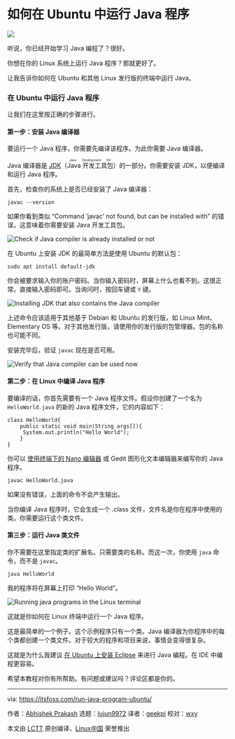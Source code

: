 [#]: subject: "How to Run Java Programs in Ubuntu"
[#]: via: "https://itsfoss.com/run-java-program-ubuntu/"
[#]: author: "Abhishek Prakash https://itsfoss.com/author/abhishek/"
[#]: collector: "lujun9972"
[#]: translator: "geekpi"
[#]: reviewer: "wxy"
[#]: publisher: " "
[#]: url: " "

如何在 Ubuntu 中运行 Java 程序
======

![](https://img.linux.net.cn/data/attachment/album/202109/16/163803pn2dja7ajcx8jjw2.jpg)

听说，你已经开始学习 Java 编程了？很好。

你想在你的 Linux 系统上运行 Java 程序？那就更好了。

让我告诉你如何在 Ubuntu 和其他 Linux 发行版的终端中运行 Java。

### 在 Ubuntu 中运行 Java 程序

让我们在这里按正确的步骤进行。

#### 第一步：安装 Java 编译器

要运行一个 Java 程序，你需要先编译该程序。为此你需要 Java 编译器。

Java 编译器是 [JDK][1]（<ruby>Java 开发工具包<rt>Java Development Kit</rt></ruby>）的一部分。你需要安装 JDK，以便编译和运行 Java 程序。

首先，检查你的系统上是否已经安装了 Java 编译器：

```
javac --version
```

如果你看到类似 “Command ‘javac’ not found, but can be installed with” 的错误，这意味着你需要安装 Java 开发工具包。

![Check if Java compiler is already installed or not][2]

在 Ubuntu 上安装 JDK 的最简单方法是使用 Ubuntu 的默认包：

```
sudo apt install default-jdk
```

你会被要求输入你的账户密码。当你输入密码时，屏幕上什么也看不到。这很正常。直接输入密码即可。当询问时，按回车键或 `Y` 键。

![Installing JDK that also contains the Java compiler][3]

上述命令应该适用于其他基于 Debian 和 Ubuntu 的发行版，如 Linux Mint、Elementary OS 等。对于其他发行版，请使用你的发行版的包管理器。包的名称也可能不同。

安装完毕后，验证 `javac` 现在是否可用。

![Verify that Java compiler can be used now][4]

#### 第二步：在 Linux 中编译 Java 程序

要编译的话，你首先需要有一个 Java 程序文件。假设你创建了一个名为 `HelloWorld.java` 的新的 Java 程序文件，它的内容如下：

```
class HelloWorld{
    public static void main(String args[]){
     System.out.println("Hello World");
    }
}
```

你可以 [使用终端下的 Nano 编辑器][5] 或 Gedit 图形化文本编辑器来编写你的 Java 程序。

```
javac HelloWorld.java
```

如果没有错误，上面的命令不会产生输出。

当你编译 Java 程序时，它会生成一个 .class 文件，文件名是你在程序中使用的类。你需要运行这个类文件。

#### 第三步：运行 Java 类文件

你不需要在这里指定类的扩展名。只需要类的名称。而这一次，你使用 `java` 命令，而不是 `javac`。

```
java HelloWorld
```

我的程序将在屏幕上打印 “Hello World”。

![Running java programs in the Linux terminal][6]

这就是你如何在 Linux 终端中运行一个 Java 程序。

这是最简单的一个例子。这个示例程序只有一个类。Java 编译器为你程序中的每个类都创建一个类文件。对于较大的程序和项目来说，事情会变得很复杂。

这就是为什么我建议 [在 Ubuntu 上安装 Eclipse][7] 来进行 Java 编程。在 IDE 中编程更容易。

希望本教程对你有所帮助。有问题或建议吗？评论区都是你的。

--------------------------------------------------------------------------------

via: https://itsfoss.com/run-java-program-ubuntu/

作者：[Abhishek Prakash][a]
选题：[lujun9972][b]
译者：[geekpi](https://github.com/geekpi)
校对：[wxy](https://github.com/wxy)

本文由 [LCTT](https://github.com/LCTT/TranslateProject) 原创编译，[Linux中国](https://linux.cn/) 荣誉推出

[a]: https://itsfoss.com/author/abhishek/
[b]: https://github.com/lujun9972
[1]: https://jdk.java.net/
[2]: https://i1.wp.com/itsfoss.com/wp-content/uploads/2021/09/java-compiler-check-ubuntu.png?resize=800%2C328&ssl=1
[3]: https://i0.wp.com/itsfoss.com/wp-content/uploads/2021/09/install-jdk-ubuntu.png?resize=800%2C430&ssl=1
[4]: https://i1.wp.com/itsfoss.com/wp-content/uploads/2021/09/java-compiler-ubuntu.png?resize=798%2C226&ssl=1
[5]: https://itsfoss.com/nano-editor-guide/
[6]: https://i1.wp.com/itsfoss.com/wp-content/uploads/2021/09/running-java-programs-in-Linux-terminal.png?resize=798%2C301&ssl=1
[7]: https://itsfoss.com/install-latest-eclipse-ubuntu/
